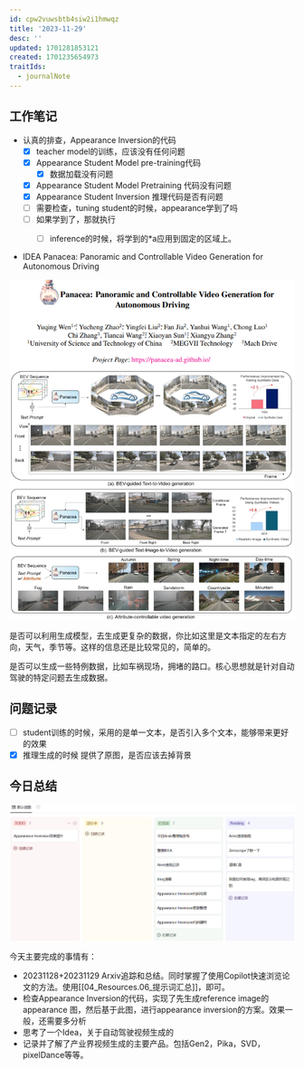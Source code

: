 ```yaml
---
id: cpw2vuwsbtb4siw2i1hmwqz
title: '2023-11-29'
desc: ''
updated: 1701281853121
created: 1701235654973
traitIds:
  - journalNote
---
```

<!--
Based on the journaling method created by Intelligent Change:
- [Intelligent Change: Our Story](https://www.intelligentchange.com/pages/our-story)
- [The Five Minute Journal](https://www.intelligentchange.com/products/the-five-minute-journal)
-->



## **工作笔记**

* 认真的排查，Appearance Inversion的代码
  - [x] teacher model的训练，应该没有任何问题 
  - [x] Appearance Student Model pre-training代码 
    - [x] 数据加载没有问题
  - [x] Appearance Student Model Pretraining 代码没有问题
  - [x] Appearance Student Inversion 推理代码是否有问题
  - [ ] 需要检查，tuning student的时候，appearance学到了吗
  - [ ] 如果学到了，那就执行
    - [ ] inference的时候，将学到的*a应用到固定的区域上。


* IDEA
Panacea: Panoramic and Controllable Video Generation for Autonomous Driving

![图 6](assets/images/19d087c22ecb8efb5322cc8bf11431555a67fff6bf48dd7f86b02d0e6983e148.png)  

是否可以利用生成模型，去生成更复杂的数据，你比如这里是文本指定的左右方向，天气，季节等。这样的信息还是比较常见的，简单的。

是否可以生成一些特例数据，比如车祸现场，拥堵的路口。核心思想就是针对自动驾驶的特定问题去生成数据。

## **问题记录**
- [ ] student训练的时候，采用的是单一文本，是否引入多个文本，能够带来更好的效果
- [x] 推理生成的时候 提供了原图，是否应该去掉背景

## **今日总结**

![图 1](assets/images/8493657d948233d160cc1714ea0b537fdf9bcc86535bf40bccfb953fad8a1729.png)  


今天主要完成的事情有：
* 20231128+20231129 Arxiv追踪和总结。同时掌握了使用Copilot快速浏览论文的方法。使用[[04_Resources.06_提示词汇总]]，即可。
* 检查Appearance Inversion的代码，实现了先生成reference image的appearance 图，然后基于此图，进行appearance inversion的方案。效果一般，还需要多分析
* 思考了一个Idea，关于自动驾驶视频生成的
* 记录并了解了产业界视频生成的主要产品。包括Gen2，Pika，SVD，pixelDance等等。